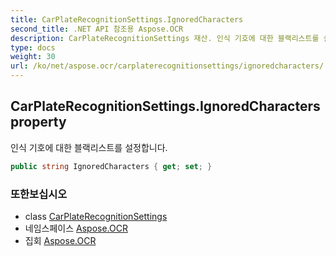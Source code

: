 ```yaml
---
title: CarPlateRecognitionSettings.IgnoredCharacters
second_title: .NET API 참조용 Aspose.OCR
description: CarPlateRecognitionSettings 재산. 인식 기호에 대한 블랙리스트를 설정합니다.
type: docs
weight: 30
url: /ko/net/aspose.ocr/carplaterecognitionsettings/ignoredcharacters/
---
```

## CarPlateRecognitionSettings.IgnoredCharacters property

인식 기호에 대한 블랙리스트를 설정합니다.

```csharp
public string IgnoredCharacters { get; set; }
```

### 또한보십시오

* class [CarPlateRecognitionSettings](../)
* 네임스페이스 [Aspose.OCR](../../carplaterecognitionsettings/)
* 집회 [Aspose.OCR](../../../)


